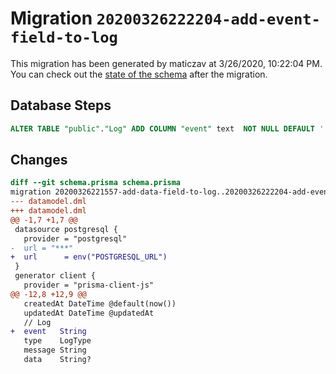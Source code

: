 # Migration `20200326222204-add-event-field-to-log`

This migration has been generated by maticzav at 3/26/2020, 10:22:04 PM.
You can check out the [state of the schema](./schema.prisma) after the migration.

## Database Steps

```sql
ALTER TABLE "public"."Log" ADD COLUMN "event" text  NOT NULL DEFAULT '';
```

## Changes

```diff
diff --git schema.prisma schema.prisma
migration 20200326221557-add-data-field-to-log..20200326222204-add-event-field-to-log
--- datamodel.dml
+++ datamodel.dml
@@ -1,7 +1,7 @@
 datasource postgresql {
   provider = "postgresql"
-  url = "***"
+  url      = env("POSTGRESQL_URL")
 }
 generator client {
   provider = "prisma-client-js"
@@ -12,8 +12,9 @@
   createdAt DateTime @default(now())
   updatedAt DateTime @updatedAt
   // Log
+  event   String
   type    LogType
   message String
   data    String?
```


